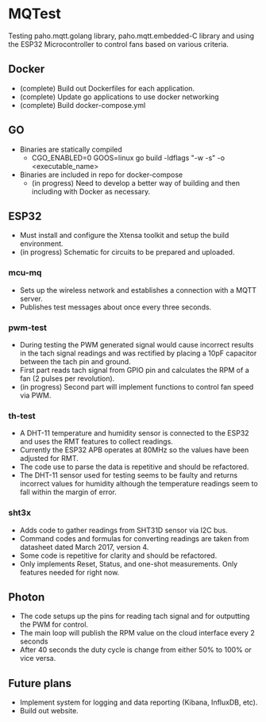 # MQTest

Testing paho.mqtt.golang library, paho.mqtt.embedded-C library and using the ESP32 Microcontroller to control fans based on various criteria.

## Docker

- (complete) Build out Dockerfiles for each application.
- (complete) Update go applications to use docker networking
- (complete) Build docker-compose.yml

## GO

- Binaries are statically compiled
  - CGO_ENABLED=0 GOOS=linux go build -ldflags "-w -s" -o <executable_name>
- Binaries are included in repo for docker-compose
  - (in progress) Need to develop a better way of building and then including with Docker as necessary.

## ESP32

- Must install and configure the Xtensa toolkit and setup the build environment.
- (in progress) Schematic for circuits to be prepared and uploaded.

### mcu-mq

  - Sets up the wireless network and establishes a connection with a MQTT server. 
  - Publishes test messages about once every three seconds.

### pwm-test

  - During testing the PWM generated signal would cause incorrect results in the tach signal readings and was rectified by placing a 10pF capacitor between the tach pin and ground.
  - First part reads tach signal from GPIO pin and calculates the RPM of a fan (2 pulses per revolution).
  - (in progress) Second part will implement functions to control fan speed via PWM. 

### th-test

  - A DHT-11 temperature and humidity sensor is connected to the ESP32 and uses the RMT features to collect readings.
  - Currently the ESP32 APB operates at 80MHz so the values have been adjusted for RMT.
  - The code use to parse the data is repetitive and should be refactored.
  - The DHT-11 sensor used for testing seems to be faulty and returns incorrect values for humidity although the temperature readings seem to fall within the margin of error.

### sht3x

  - Adds code to gather readings from SHT31D sensor via I2C bus.
  - Command codes and formulas for converting readings are taken from datasheet dated March 2017, version 4.
  - Some code is repetitive for clarity and should be refactored.
  - Only implements Reset, Status, and one-shot measurements. Only features needed for right now.


## Photon

- The code setups up the pins for reading tach signal and for outputting the PWM for control.
- The main loop will publish the RPM value on the cloud interface every 2 seconds
- After 40 seconds the duty cycle is change from either 50% to 100% or vice versa.

## Future plans

- Implement system for logging and data reporting (Kibana, InfluxDB, etc).
- Build out website. 
